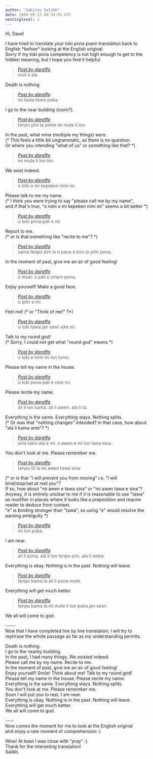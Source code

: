 ```yaml
---
author: "Zakirov Salikh"
date: 2009-08-12 08:34:53 UTC
nestinglevel: 1
---
```

Hi, Dave!  
  
I have tried to translate your toki pona poem translation back to  
English \*before\* looking at the English original.  
Sorry if my toki pona competency is not high enough to get to the  
hidden meaning, but I hope you find it helpful.  

> [_Post by daraffa_](/TVAOGuC5/dave-s-writing-exercises-4#post1)  
> moli li ala.  
> 

Death is nothing.  

> [_Post by daraffa_](/TVAOGuC5/dave-s-writing-exercises-4#post1)  
> mi tawa tomo poka.  
> 

I go to the near building (room?).  

> [_Post by daraffa_](/TVAOGuC5/dave-s-writing-exercises-4#post1)  
> tenpo pini la seme mi mute li lon.  
> 

In the past, what mine (multiple my things) were.  
(\* This feels a little bit ungrammatic, as there is no question.  
Or where you intending "what of us" or something like that? \*)  

> [_Post by daraffa_](/TVAOGuC5/dave-s-writing-exercises-4#post1)  
> mi mute li lon kin.  
> 

We exist indeed.  

> [_Post by daraffa_](/TVAOGuC5/dave-s-writing-exercises-4#post1)  
> o toki e mi kepeken nimi mi.  
> 

Please talk to me my name.  
(\* I think you were trying to say "please call me by my name",  
and if that's true, "o nimi e mi kepeken nimi mi" seems a bit better \*)  

> [_Post by daraffa_](/TVAOGuC5/dave-s-writing-exercises-4#post1)  
> o toki pona pali e mi.  
> 

Report to me.  
(\* or is that something like "recite to me"? \*)  

> [_Post by daraffa_](/TVAOGuC5/dave-s-writing-exercises-4#post1)  
> sama tenpo pini la o pana e kon pi pilin pona.  
> 

In the moment of past, give me an air of good feeling!  

> [_Post by daraffa_](/TVAOGuC5/dave-s-writing-exercises-4#post1)  
> o musi. o pali e sinpin pona.  
> 

Enjoy yourself! Make a good face.  

> [_Post by daraffa_](/TVAOGuC5/dave-s-writing-exercises-4#post1)  
> o pilin e mi.  
> 

Feel me! (\* or "Think of me!" ?\*)  

> [_Post by daraffa_](/TVAOGuC5/dave-s-writing-exercises-4#post1)  
> o toki tawa jan sewi sike mi.  
> 

Talk to my round god!  
(\* Sorry, I could not get what "round god" means \*)  

> [_Post by daraffa_](/TVAOGuC5/dave-s-writing-exercises-4#post1)  
> o toki e nimi mi lon tomo.  
> 

Please tell my name in the house.  

> [_Post by daraffa_](/TVAOGuC5/dave-s-writing-exercises-4#post1)  
> o toki pona pali e nimi mi.  
> 

Please recite my name.  

> [_Post by daraffa_](/TVAOGuC5/dave-s-writing-exercises-4#post1)  
> ali li lon sama. ali li awen. ala li tu.  
> 

Everything is the same. Everything stays. Nothing splits.  
(\* Or was that "nothing changes" intended? In that case, how about  
"ala li kama ante"? \*)  

> [_Post by daraffa_](/TVAOGuC5/dave-s-writing-exercises-4#post1)  
> sina lukin ala e mi. o awen e mi lon lawa sina.  
> 

You don't look at me. Please remember me.  

> [_Post by daraffa_](/TVAOGuC5/dave-s-writing-exercises-4#post1)  
> tenpo lili la mi awen tawa sina.  
> 

(\* or is that "I will prevent you from moving" i.e. "I will  
bind/stop/set at rest you"?  
If so, how about "mi awen e tawa sina" or "mi awen tawa e sina"?  
Anyway, it is entirely unclear to me if it is reasonable to use "tawa"  
as modifier in places where it looks like a preposition and require  
reader to deduce from context.  
"e" is binding stronger than "tawa", so using "e" would resolve the  
parsing ambiguity \*)  

> [_Post by daraffa_](/TVAOGuC5/dave-s-writing-exercises-4#post1)  
> mi lon poka.  
> 

I am near.  

> [_Post by daraffa_](/TVAOGuC5/dave-s-writing-exercises-4#post1)  
> ali li pona. ala li lon tenpo pini. ala li weka.  
> 

Everything is okay. Nothing is in the past. Nothing will leave.  

> [_Post by daraffa_](/TVAOGuC5/dave-s-writing-exercises-4#post1)  
> tenpo kama la ali li pona mute.  
> 

Everything will get much better.  

> [_Post by daraffa_](/TVAOGuC5/dave-s-writing-exercises-4#post1)  
> tenpo kama la mi mute li lon poka jan sewi.  
> 

We all will come to god.  
  
\-----  
Now that I have completed line by line translation, I will try to  
rephrase the whole passage as far as my understanding permits.  
  
  
Death is nothing.  
I go to the nearby building.  
In the past, I had many things. We existed indeed.  
Please call me by my name. Recite to me.  
In the moment of past, give me an air of good feeling!  
Enjoy yourself! Smile! Think about me! Talk to my round god!  
Please tell my name in the house. Please recite my name.  
Everything is the same. Everything stays. Nothing splits.  
You don't look at me. Please remember me.  
Soon I will put you to rest. I am near.  
Everything is okay. Nothing is in the past. Nothing will leave.  
Everything will get much better.  
We all will come to god.  
  
\----  
Now comes the moment for me to look at the English original  
and enjoy a rare moment of comprehension :)  
  
Wow! At least I was close with "pray" :)  
Thank for the interesting translation!  
Salikh.